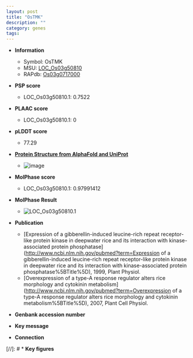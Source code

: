 ```yaml
---
layout: post
title: "OsTMK"
description: ""
category: genes
tags: 
---
```


* **Information**  
    + Symbol: OsTMK  
    + MSU: [LOC_Os03g50810](http://rice.plantbiology.msu.edu/cgi-bin/ORF_infopage.cgi?orf=LOC_Os03g50810)  
    + RAPdb: [Os03g0717000](http://rapdb.dna.affrc.go.jp/viewer/gbrowse_details/irgsp1?name=Os03g0717000)  

* **PSP score**  
    + LOC_Os03g50810.1: 0.7522 

* **PLAAC score**  
    + LOC_Os03g50810.1: 0 

* **pLDDT score**
    + 77.29

* **[Protein Structure from AlphaFold and UniProt](https://www.uniprot.org/uniprotkb/Q10DW6/entry#structure)**
    + ![image](https://ricepsp.github.io/images/Q1/AF-Q10DW6-F1.png)

* **MolPhase score**
    + LOC_Os03g50810.1: 0.97991412

* **MolPhase Result**
    + ![LOC_Os03g50810.1](https://304243504.github.io/Pictures/LOC_Os03g/LOC_Os03g50810.1.png)

* **Publication**  
    + [Expression of a gibberellin-induced leucine-rich repeat receptor-like protein kinase in deepwater rice and its interaction with kinase-associated protein phosphatase](http://www.ncbi.nlm.nih.gov/pubmed?term=Expression of a gibberellin-induced leucine-rich repeat receptor-like protein kinase in deepwater rice and its interaction with kinase-associated protein phosphatase%5BTitle%5D), 1999, Plant Physiol.
    + [Overexpression of a type-A response regulator alters rice morphology and cytokinin metabolism](http://www.ncbi.nlm.nih.gov/pubmed?term=Overexpression of a type-A response regulator alters rice morphology and cytokinin metabolism%5BTitle%5D), 2007, Plant Cell Physiol.

* **Genbank accession number**  

* **Key message**  

* **Connection**  

[//]: # * **Key figures**  


